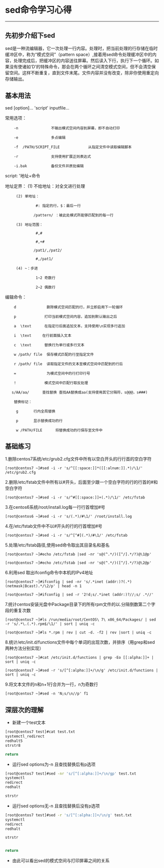 # sed命令学习心得

***
## 先初步介绍下sed

sed是一种流编辑器，它一次处理一行内容。处理时，把当前处理的行存储在临时缓冲区中，称为“模式空间”（pattern space）,接着用sed命令处理缓冲区中的内容，处理完成后，把缓冲区的内容送往屏幕。然后读入下行，执行下一个循环。如果没有使诸如‘D’的特殊命令，那会在两个循环之间清空模式空间，但不会清空保留空间。这样不断重复，直到文件末尾。文件内容并没有改变，除非你使用重定向存储输出。  

## 基本用法     

sed [option]... 'script' inputfile...        

常用选项：    

        -n               不输出模式空间内容到屏幕，即不自动打印    
        
        -e               多点编辑    
        
        -f  /PATH/SCRIPT_FILE             从指定文件中读取编辑脚本    
        
        -r               支持使用扩展正则表达式    
        
        -i.bak           备份文件并原处编辑    
        
script: 
        '地址+命令     
        
地址定界： 
         (1) 不给地址：对全文进行处理   
         
         (2) 单地址：   
         
                  #: 指定的行，$：最后一行   
                  
                 /pattern/ ：被此处模式所能够匹配到的每一行   
                 
         (3) 地址范围：   
         
                  #,#   
                  
                  #,+#   
                  
                 /pat1/,/pat2/   
                 
                  #,/pat1/   
                  
         (4) ~：步进   
         
                  1~2 奇数行   
                  
                  2~2 偶数行     
                  
编辑命令：   

        d              删除模式空间匹配的行，并立即启用下一轮循环   
        
        p             打印当前模式空间内容，追加到默认输出之后   
        
        a  \text      在指定行后面追加文本，支持使用\n实现多行追加   
          
        i  \text     在行前面插入文本   
        
        c  \text      替换行为单行或多行文本   
        
        w /path/ file  保存模式匹配的行至指定文件   
        
        r /path/ file  读取指定文件的文本至模式空间中匹配到的行后   
        
        =              为模式空间中的行打印行号   
        
        !             模式空间中匹配行取反处理    
        
       s/AA/aa/      查找替换 查找AA替换成aa(支持使用其它分隔符，s@@@，s###)   
       
        替换标记：   
        
         g       行内全局替换   
         
         p       显示替换成功的行   
         
         w /PATH/FILE      将替换成功的行保存至文件中  
         

## 基础练习

1.删除centos7系统/etc/grub2.cfg文件中所有以空白开头的行行首的空白字符 

`[root@centos7 ~]#sed -i -r 's/^[[:space:]]*([[:alnum:]].*)/\1/' /etc/grub2.cfg `  

2.删除/etc/fstab文件中所有以#开头，后面至少跟一个空白字符的行的行首的#和空白字符   

`[root@centos7 ~]#sed -i -r 's/^#[[:space:]]+(.*)/\1/' /etc/fstab `  

3.在centos6系统/root/install.log每一行行首增加#号   

`[root@centos6 ~]#sed -i -r 's/(.*)/#\1/' /root/install.log `  

4.在/etc/fstab文件中不以#开头的行的行首增加#号   

`[root@centos7 ~]#sed -i -r 's/^[^#](.*)/#\1/' /etc/fstab`  

5.处理/etc/fstab路径,使用sed命令取出其目录名和基名   

`[root@centos7 ~]#echo /etc/fstab |sed -nr 's@(^.*/)([^/].*/?)@\1@p'`  

`[root@centos7 ~]#echo /etc/fstab |sed -nr 's@(^.*/)([^/].*/?)@\2@p'`    

6.利用sed 取出ifconfig命令中本机的IPv4地址   

`[root@centos7 ~]#ifconfig | sed -nr 's/.*inet (addr:)?(.*)(netmask|Bcast).*/\2/p' | head -n 1 `  

`[root@centos7 ~]#ifconfig | sed -r '2!d;s/.*inet (addr:)?//;s/ .*//'`  

7.统计centos安装光盘中Package目录下的所有rpm文件的以.分隔倒数第二个字段的重复次数   

`[root@centos7 ~]#ls /run/media/root/CentOS\ 7\ x86_64/Packages/ | sed -r 's/.*\.(.*).rpm$/\1/' | sort | uniq -c `  

`[root@centos7 ~]#ls *.rpm | rev | cut -d. -f2 | rev |sort | uniq -c` 

8.统计/etc/init.d/functions文件中每个单词的出现次数，并排序（用grep和sed两种方法分别实现）   

`[root@centos7 ~]#cat /etc/init.d/functions | grep -Eo [[:alpha:]]+ | sort | uniq -c`  

`[root@centos7 ~]#sed -r 's/[^[:alpha:]]+/\n/g' /etc/init.d/functions | sort | uniq -c`  

9.将文本文件的n和n+1行合并为一行，n为奇数行   

`[root@centos7 ~]#sed -n 'N;s/\n//p' f1`

## 深层次的理解

+ 新建一个test文本
````bash
[root@centos7 test]#cat test.txt 
systemctl_redirect
redhalt5
strstr8

return
````
+ 运行sed options为-n 且查找替换后有p选项 
````bash
[root@centos7 test]#sed -nr 's/[^[:alpha:]]+/\n/gp' test.txt
systemctl
redirect
redhalt

strstr
````
+ 运行sed options无-n 且查找替换后没有p选项
````bash
[root@centos7 test]#sed -r 's/[^[:alpha:]]+/\n/g' test.txt  
systemctl
redirect
redhalt

strstr


return
````
+ 由此可以看出sed的模式空间与打印屏幕之间的关系

